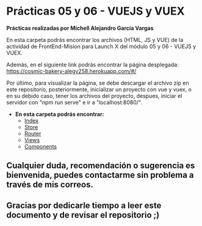 # Prácticas 05 y 06 - VUEJS y VUEX

**Prácticas realizadas por Michell Alejandro García Vargas**

En esta carpeta podrás encontrar los archivos (HTML, JS y VUE) de la actividad de FrontEnd-Mision para Launch X del módulo 05 y 06 - VUEJS y VUEX.

Además, en el siguiente link podrás encontrar la página desplegada: https://cosmic-bakery-alegv258.herokuapp.com/#/

Por último, para visualizar la página, se debe descargar el archivo zip en este repositorio, posteriormente, inicializar un proyecto con vue y vuex, o en su debido caso, tener los archivos del proyecto, despues, iniciar el servidor con "npm run serve" e ir a "localhost:8080/".

- **En esta carpeta podrás encontrar:**
	- [Index](./cosmic-bakery/public/index)
	- [Store](./cosmic-bakery/src/store/index.js)
	- [Router](./cosmic-bakery/src/router/index.js)
	- [Views](./cosmic-bakery/src/views/)
	- [Components](./cosmic-bakery/src/components/)

## Cualquier duda, recomendación o sugerencia es bienvenida, puedes contactarme sin problema a través de mis correos.

## Gracias por dedicarle tiempo a leer este documento y de revisar el repositorio ;)

